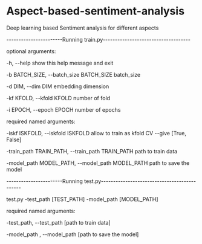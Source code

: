 # Aspect-based-sentiment-analysis
Deep learning based Sentiment analysis for different aspects

-----------------------Running train.py------------------------------------


optional arguments:

  -h, --help            show this help message and exit
  
  -b BATCH_SIZE, --batch_size BATCH_SIZE
                        batch_size
                        
  -d DIM, --dim DIM     embedding dimension
  
  -kf KFOLD, --kfold KFOLD
                        number of fold
                        
  -i EPOCH, --epoch EPOCH
                        number of epochs
                        

required named arguments:

  -iskf ISKFOLD, --iskfold ISKFOLD
                        allow to train as kfold CV --give [True, False]
                        
  -train_path TRAIN_PATH, --train_path TRAIN_PATH
                        path to train data
                        
  -model_path MODEL_PATH, --model_path MODEL_PATH
                        path to save the model
                        


-----------------------Running test.py---------------------------------------------

test.py -test_path [TEST_PATH] -model_path [MODEL_PATH]

required named arguments:

  -test_path, --test_path   [path to train data]
  
  -model_path , --model_path   [path to save the model]
  
  


